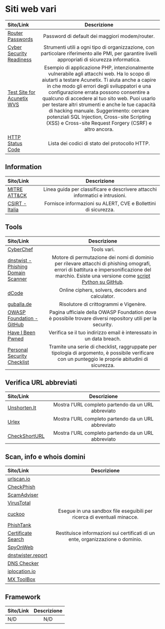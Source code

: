 # Siti web vari

| **Sito/Link** | **Descrizione** |
| :------------ | :-------------: |
| [Router Passwords](https://www.routerpasswords.com/) | Password di default dei maggiori modem/router. |
| [Cyber Security Readiness](https://cybersecurityreadiness.it/) | Strumenti utili a ogni tipo di organizzazione, con particolare riferimento alle PMI, per garantire livelli appropriati di sicurezza informatica. |
| [Test Site for Acunetix WVS](http://testphp.vulnweb.com/index.php) | Esempio di applicazione PHP, intenzionalmente vulnerabile agli attacchi web. Ha lo scopo di aiutarti a testare Acunetix. Ti aiuta anche a capire in che modo gli errori degli sviluppatori e una configurazione errata possono consentire a qualcuno di accedere al tuo sito web. Puoi usarlo per testare altri strumenti e anche le tue capacità di hacking manuale. Suggerimento: cercare potenziali SQL Injection, Cross-site Scripting (XSS) e Cross-site Request Forgery (CSRF) e altro ancora. |
| [HTTP Status Code](https://en.wikipedia.org/wiki/List_of_HTTP_status_codes) | Lista dei codici di stato del protocollo HTTP. |

## Information

| **Sito/Link** | **Descrizione** |
| :------------ | :-------------: |
| [MITRE ATT&CK](https://attack.mitre.org/) | Linea guida per classificare e descrivere attacchi informatici e intrusioni. |
| [CSIRT - Italia](https://www.csirt.gov.it/) | Fornisce informazioni su ALERT, CVE e Bollettini di sicurezza. |

## Tools

| **Sito/Link** | **Descrizione** |
| :------------ | :-------------: |
| [CyberChef](https://gchq.github.io/CyberChef/) | Tools vari. |
| [dnstwist - Phishing Domain Scanner](https://dnstwist.it/) | Motore di permutazione dei nomi di dominio per rilevare attacchi di phishing omografi, errori di battitura e impersonificazione del marchio. Esiste una versione come [script Python su GitHub](https://github.com/elceef/dnstwist). |
| [dCode](https://www.dcode.fr/en) | Online ciphers, solvers, decoders and calculator. |
| [guballa.de](https://www.guballa.de/) | Risolutore di crittogrammi e Vigenère. |
| [OWASP Foundation - GitHub](https://github.com/OWASP) | Pagina ufficiale della OWASP Foundation dove è possibile trovare diversi repository utili per la security. |
| [Have I Been Pwned](https://haveibeenpwned.com/) | Verifica se il tuo indirizzo email è interessato in un data breach. |
| [Personal Security Checklist](https://digital-defense.io) | Tramite una serie di checklist, raggruppate per tipologia di argomento, è possibile verificare con un punteggio le proprie abitudini di sicurezza. |

## Verifica URL abbreviati

| **Sito/Link** | **Descrizione** |
| :-------------| :-------------: |
| [Unshorten.It](https://unshorten.it/) | Mostra l'URL completo partendo da un URL abbreviato |
| [Urlex](https://urlex.org/) | Mostra l'URL completo partendo da un URL abbreviato |
| [CheckShortURL](https://checkshorturl.com/) | Mostra l'URL completo partendo da un URL abbreviato |

## Scan, info e whois domini

| **Sito/Link** | **Descrizione** |
| :------------ | :-------------: |
| [urlscan.io](https://urlscan.io/) |  |
| [CheckPhish](https://checkphish.bolster.ai/) |  |
| [ScamAdviser](https://www.scamadviser.com/) |  |
| [VirusTotal](https://www.virustotal.com/gui/home/url) |  |
| [cuckoo](https://cuckoo.cert.ee/) | Esegue in una sandbox file eseguibili per ricerca di eventuali minacce. |
| [PhishTank](https://phishtank.org/) |  |
| [Certificate Search](https://crt.sh/) | Restituisce informazioni sui certificati di un ente, organizzazione o dominio. |
| [SpyOnWeb](https://spyonweb.com/) |  |
| [dnstwister.report](https://dnstwister.report/) |  |
| [DNS Checker](https://dnschecker.org/) |  |
| [iplocation.io](https://iplocation.io/) |  |
| [MX ToolBox](https://mxtoolbox.com/) |  |

## Framework

| **Sito/Link** | **Descrizione** |
| :------------ | :-------------: |
| N/D           | N/D             |